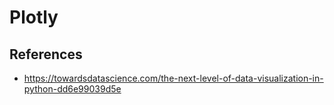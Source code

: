 # Plotly

## References
- https://towardsdatascience.com/the-next-level-of-data-visualization-in-python-dd6e99039d5e